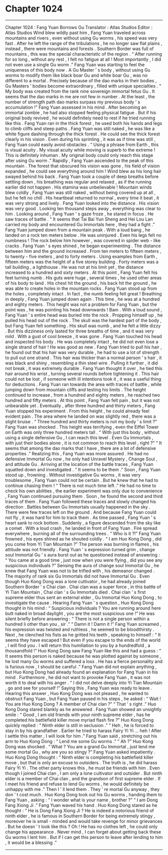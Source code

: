 
# Chapter 1024


---

Chapter 1024 : Fang Yuan Borrows Gu
Translator :
Atlas Studios
Editor :
Atlas Studios
Wind blew wildly past him , Fang Yuan traveled across mountains and rivers , even without using Gu worms , his speed was very fast .
After he left the range of the tribulations , he no longer saw flat plains , instead , there were mountains and forests .
Southern Border was full of mountains , this was the special characteristic of the region .
“ After running for so long , without any rest , I felt no fatigue at all ! Most importantly , I did not even use a single Gu worm .”
Fang Yuan was starting to feel the uniqueness of this body now .
A Gu Master ’ s body , without using Gu worms to modify them like black boar Gu and white boar Gu , was no different to a mortal .
Precisely because of the dao marks in their bodies , Gu Masters ’ bodies become extraordinary , filled with unique specialties .
“ My body was created from the rank nine sovereign immortal fetus Gu . It seems that the dao marks in me are not few in number . At the least , the number of strength path dao marks surpass my previous body ’ s accumulation !”
Fang Yuan assessed in his mind .
After becoming an immortal zombie , he had also stopped feeling physical fatigue . But if his original body revived , he would definitely need to rest if he tried running like this .
Fang Yuan ran in the thick forest , he used both his hands and legs to climb cliffs and steep paths .
Fang Yuan was still naked , he was like a white figure dashing through the thick forest .
He could see the thick forest clearly in his vision . Even during his sprinting , it was as if time was still , Fang Yuan could easily avoid obstacles .
“ Using a phrase from Earth , this is visual acuity . My visual acuity while moving is superb to the extreme ! This is definitely inhuman . My original body could only reach this stage after using Gu worm .”
Rapidly , Fang Yuan ascended to the peak of this mountain .
The forest that obscured his vision was gone , his field of vision expanded , he could see everything around him !
Wind blew as his long hair swayed behind his back .
Fang Yuan took a couple of deep breaths before settling down , his breathing was regular and relaxed , as if the running earlier did not happen .
His stamina was unbelievable !
Mountain winds blew coldly , Fang Yuan was still naked , without being covered up at all , but he felt no chill .
His heartbeat returned to normal , every time it beat , it was very strong and lively .
Fang Yuan looked into the distance .
His vision was very good .
Looking ten thousand steps away , everything was clear to him .
Looking around , Fang Yuan ’ s gaze froze , he stared in focus .
He saw traces of battle .
“ It seems that Tai Bai Yun Sheng and Hei Lou Lan carried my body and encountered Gu Immortals here , they had a fight .”
Fang Yuan jumped down from a mountain peak .
With a loud bang , he landed on a rock ten meters below .
He was uninjured .
Even his legs felt no numbness !
The rock below him however , was covered in spider web - like cracks .
Fang Yuan ’ s eyes shined , he began experimenting .
The distance between him and the ground increased . From ten meters to fifteen meters , to twenty - five meters , and to forty meters .
Using examples from Earth , fifteen meters was the height of a five storey building . Forty meters was a tall building , a lighthouse .
He was not at his limit yet , the distance increased to a hundred and sixty meters .
At this point , Fang Yuan felt his feet turning numb . His guts were huge , several times , he used other areas of his body to land .
His chest hit the ground , his back hit the ground , he was able to create holes in the mountain rocks .
Fang Yuan stood up from the holes , completely intact .
In fact , the numb feeling felt great !
Breathing in deeply , Fang Yuan jumped down again .
This time , he was at a hundred and eighty meters .
This height was not a problem for Fang Yuan , but the point was , he was pointing his head downwards !
Bam .
With a loud sound , Fang Yuan ’ s entire head was buried into the rock .
Propping himself up , he pulled his head out of the rock .
The skull was the hardest part of the body , but Fang Yuan felt something .
His skull was numb , and he felt a little dizzy .
But this dizziness only lasted for three breaths of time , and it was very mild . With a gust of cool breeze , it was gone .
Fang Yuan touched his head and inspected his body .
He was completely intact , he did not even lose a single strand of hair !
He was good as new .
Fang Yuan tried to pull his hair , he found out that his hair was very durable , he had to use a lot of strength to pull out one strand .
This hair was thicker than a normal person ’ s hair , it was black and shiny , resembling a thin steel wire .
Pulling it further , it did not break , it was extremely durable .
Fang Yuan thought it over , he tied this hair around his wrist , turning several rounds before tightening it .
This hair could not be lost , if someone with ill intentions took it , it was a useful thing for deductions .
Fang Yuan ran towards the area with traces of battle , while jumping down from mountain cliffs and testing his limits .
The height continued to increase , from a hundred and eighty meters , he reached two hundred and fifty meters .
At this point , Fang Yuan felt pain , but it was not unbearable yet .
Eventually , after three hundred and thirty meters , Fang Yuan stopped his experiment .
From this height , he could already feel evident pain . The area where he landed on was slightly red , there was a slight bruise .
“ Three hundred and thirty meters is not my body ’ s limit ?” Fang Yuan was shocked .
This height was terrifying , even the Eiffel Tower on Earth was only three hundred meters tall .
“ With just this body , without using a single defensive Gu , I can reach this level . Even Gu Immortals , with just their bodies alone , it is not common to reach this level , right ?”
“ It seems that among the dao marks that I have , there are a lot of defensive properties .”
Realizing this , Fang Yuan was more assured .
He had no defensive Immortal Gu now , he only had Unravel Mystery , Change Soul , and attitude Gu .
Arriving at the location of the battle traces , Fang Yuan squatted down and investigated .
“ It seems to be them .” Soon , Fang Yuan stood up , frowning .
Without investigative Gu worms , it was very troublesome , Fang Yuan could not be certain .
But he knew that he had to continue chasing them !
“ There is not much time left .”
He had no time to check his own abilities , the earlier experiment was only due to convenience , Fang Yuan continued pursuing them .
Soon , he found the second and third traces of them .
Fang Yuan followed these traces and slowly changed his direction .
Battles between Gu Immortals usually happened in the sky . There were few traces left on the ground . And because Fang Yuan could not fly , it was hard for him to track them .
As time passed , Fang Yuan ’ s heart sank to rock bottom .
Suddenly , a figure descended from the sky like a comet .
With a loud crash , he landed in front of Fang Yuan .
Fire spread everywhere , burning all of the surrounding trees .
“ Who is it ?!” Fang Yuan frowned , his eyes shined as he shouted coldly .
“ I am Huo Kong Dong , did you come from Yi Tian Mountain ?” The person was burning in flames , his attitude was not friendly .
Fang Yuan ’ s expression turned grim , change soul Immortal Gu ’ s aura burst out as he questioned instead of answering : “ You came at a good time , just now when you were flying , did you see any suspicious individuals ?”
Sensing the aura of change soul Immortal Gu , he knew that Fang Yuan was not to be trifled with , his demeanor changed .
The majority of rank six Gu Immortals did not have Immortal Gu .
Even though Huo Kong Dong was a lone cultivator , he had already joined Southern Border ’ s Chai clan .
Chai clan was a super force , in this battle of Yi Tian Mountain , Chai clan ’ s Gu Immortals died . Chai clan ’ s first supreme elder thus sent an external elder , Gu Immortal Huo Kong Dong , to investigate the cause .
Hearing Fang Yuan ’ s question , Huo Kong Dong thought in his mind : “ Suspicious individuals ? You are running around here butt naked in broad daylight , you are the most suspicious one !”
He was silent briefly before answering : “ There is not a single person within a hundred li other than you , sir .”
“ Damn it ! Damn it !” Fang Yuan screamed , his expression was twisted and ruthless , he seemed to be bloodthirsty .
Next , he clenched his fists as he gritted his teeth , speaking to himself : “ It seems they have escaped ! But even if you escape to the ends of the world , I will find you . I will return this humiliation to you by a hundredfold , a thousandfold !”
Huo Kong Dong saw Fang Yuan like this and had a guess : “ It seems this person is naked because he was plotted against by someone , he lost many Gu worms and suffered a loss . He has a fierce personality and is furious now , I should be careful .”
Fang Yuan did not explain anything , but Huo Kong Dong had already found an explanation for Fang Yuan in his mind .
Furthermore , he did not want to provoke Fang Yuan , it was not worth it to deal with his anger .
“ I did not delve deeply into Yi Tian Mountain , go and see for yourself !” Saying this , Fang Yuan was ready to leave .
Hearing this answer , Huo Kong Dong was not pleased , he wanted to obstruct Fang Yuan , but Fang Yuan paused in his steps , he asked : “ Wait ! You are Huo Kong Dong ? A member of Chai clan ?”
“ That ’ s right .” Huo Kong Dong stared blankly as he answered .
Fang Yuan showed an unsightly smile : “ Good , I am old friends with your ninth supreme elder , has he completed his battlefield killer move myriad flash fire ?”
Huo Kong Dong quickly replied : “ Ninth elder is still in seclusion .”
“ Heh , he is forced to stay in by his grandfather . Earlier he tried to harass Fairy Yi Yi … heh ! After I settle this matter , I will look for him .” Fang Yuan said , stretching out his arm to Huo Kong Dong : “ Lend me some Gu worms .”
“ Ah ?” Huo Kong Dong was shocked .
“ What ? You are a grand Gu Immortal , just lend me some mortal Gu , why are you so stingy ?” Fang Yuan asked impatiently .
Huo Kong Dong thought : “ Ninth elder is completing his battlefield killer move , but that is only an excuse to outsiders . The truth is , he did harass Fairy Yi Yi . The other party knows this , he must be friends with him . Even though I joined Chai clan , I am only a lone cultivator and outsider . But ninth elder is a member of Chai clan , and the grandson of first supreme elder . If I meet his friend and refuse to lend Gu worms , he would definitely be unhappy with me .”
Then I ’ ll lend them .
They ’ re mortal Gu anyway , they don ’ t cost much .
Huo Kong Dong took out his Gu worms , handing them to Fang Yuan , asking : “ I wonder what is your name , brother ?”
“ I am Dong Fang Xiong Ji .” Fang Yuan waved his hand .
Huo Kong Dong stared as he thought : “ He is Dong Fang Xiong Ji ? He is indeed a notorious friend of ninth elder , he is famous in Southern Border for being extremely stingy , moreover he is small - minded and would take revenge for minor grievances . But he doesn ’ t look like this ? Oh ! He has no clothes left , he could only change his appearance . Never mind , I can forget about getting back these Gu worms I lent him . But if I can get this person to leave after lending to him , it would be a blessing .”

---

